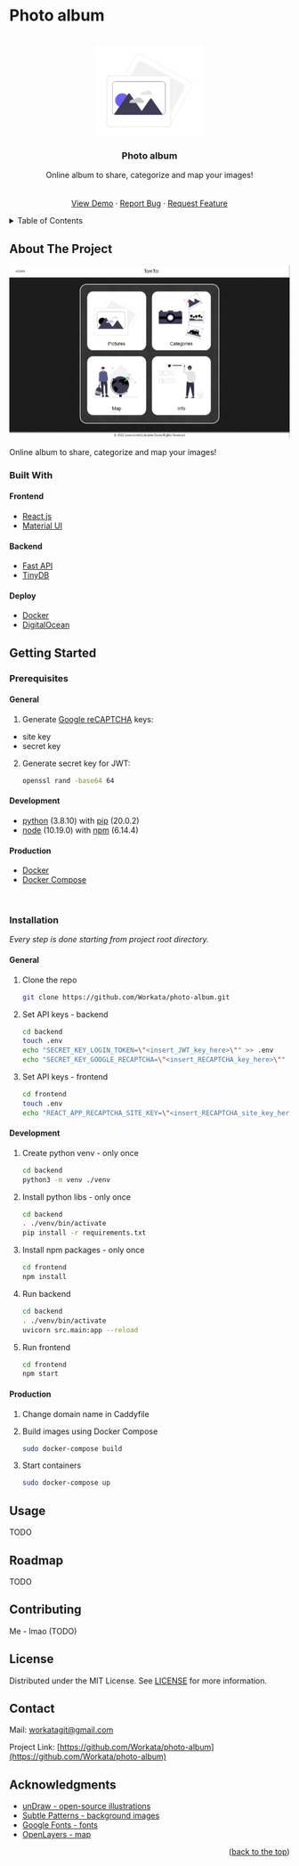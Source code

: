 # Photo album
<div id="top"></div>
<!-- &nbsp; - enter -->
<!-- PROJECT SHIELDS -->
<!--
*** I'm using markdown "reference style" links for readability.
*** Reference links are enclosed in brackets [ ] instead of parentheses ( ).
*** See the bottom of this document for the declaration of the reference variables
*** for contributors-url, forks-url, etc. This is an optional, concise syntax you may use.
*** https://www.markdownguide.org/basic-syntax/#reference-style-links
-->
<!-- [![Contributors][contributors-shield]][contributors-url]
[![Forks][forks-shield]][forks-url]
[![Stargazers][stars-shield]][stars-url]
[![Issues][issues-shield]][issues-url]
[![MIT License][license-shield]][license-url]
[![LinkedIn][linkedin-shield]][linkedin-url] -->



<!-- PROJECT LOGO -->
<br />
<div align="center">
  <a href="https://github.com/Workata/photo-album">
    <img src="images/photo_undraw.png" alt="Logo" width="200px" style="border-radius: 10px">
  </a>

  <h3 align="center">Photo album</h3>

  <p align="center">
    Online album to share, categorize and map your images!
    <br />
    <!-- <a href="https://github.com/othneildrew/Best-README-Template"><strong>Explore the docs »</strong></a> -->
    <br />
    <br />
    <a href="https://github.com/Workata/photo-album#usage">View Demo</a>
    ·
    <a href="https://github.com/Workata/photo-album/issues">Report Bug</a>
    ·
    <a href="https://github.com/Workata/photo-album/issues">Request Feature</a>
  </p>
</div>



<!-- TABLE OF CONTENTS -->
<details>
  <summary>Table of Contents</summary>
  TODO
  <ol>
    <li>
      <a href="#about-the-project">About The Project</a>
      <ul>
        <li><a href="#built-with">Built With</a></li>
      </ul>
    </li>
    <li>
      <a href="#getting-started">Getting Started</a>
      <ul>
        <li><a href="#prerequisites">Prerequisites</a></li>
        <li><a href="#installation">Installation</a></li>
      </ul>
    </li>
    <li><a href="#usage">Usage</a></li>
    <li><a href="#roadmap">Roadmap</a></li>
    <li><a href="#contributing">Contributing</a></li>
    <li><a href="#license">License</a></li>
    <li><a href="#contact">Contact</a></li>
    <li><a href="#acknowledgments">Acknowledgments</a></li>
  </ol>
</details>



<!-- ABOUT THE PROJECT -->
## About The Project

[![Product Name Screen Shot][product-screenshot]](https://tomtol.pictures)

<!-- TODO change this description -->
Online album to share, categorize and map your images! 

### Built With

<!-- This section should list any major frameworks/libraries used to bootstrap your project. Leave any add-ons/plugins for the acknowledgements section.-->

#### Frontend
* [React.js](https://reactjs.org/)
* [Material UI](https://mui.com/)

#### Backend
* [Fast API](https://fastapi.tiangolo.com/)
* [TinyDB](https://tinydb.readthedocs.io/en/latest/)

#### Deploy
* [Docker](https://www.docker.com/)
* [DigitalOcean](https://www.digitalocean.com/)



<!-- GETTING STARTED -->
## Getting Started

### Prerequisites

#### General

1. Generate [Google reCAPTCHA](https://www.google.com/recaptcha/admin/create) keys:
* site key 
* secret key


2. Generate secret key for JWT:
    ```sh
    openssl rand -base64 64
    ```

#### Development

* [python](https://www.python.org/) (3.8.10) with [pip](https://pypi.org/) (20.0.2)
* [node](https://nodejs.org/en/) (10.19.0) with [npm](https://docs.npmjs.com/) (6.14.4)

#### Production

* [Docker](https://docs.docker.com/engine/install/)
* [Docker Compose](https://docs.docker.com/compose/install/)

&nbsp;

### Installation

*Every step is done starting from project root directory.*

#### General
1. Clone the repo
   ```sh
   git clone https://github.com/Workata/photo-album.git
   ```
2. Set API keys - backend
   ```sh
   cd backend
   touch .env
   echo "SECRET_KEY_LOGIN_TOKEN=\"<insert_JWT_key_here>\"" >> .env
   echo "SECRET_KEY_GOOGLE_RECAPTCHA=\"<insert_RECAPTCHA_key_here>\"" >> .env
   ```
3. Set API keys - frontend
   ```sh
   cd frontend
   touch .env
   echo "REACT_APP_RECAPTCHA_SITE_KEY=\"<insert_RECAPTCHA_site_key_here>\"" >> .env
   ```


#### Development

1. Create python venv - only once
   ```sh
   cd backend
   python3 -m venv ./venv
   ```

2. Install python libs - only once
   ```sh
   cd backend
   . ./venv/bin/activate
   pip install -r requirements.txt
   ```
3. Install npm packages - only once
   ```sh
   cd frontend
   npm install
   ```
4. Run backend
   ```sh
   cd backend
   . ./venv/bin/activate
   uvicorn src.main:app --reload
   ```
5. Run frontend
   ```sh
   cd frontend
   npm start
   ```

#### Production

1. Change domain name in Caddyfile

2. Build images using Docker Compose
   ```sh
   sudo docker-compose build
   ```
3. Start containers
   ```sh
   sudo docker-compose up
   ```

<!-- USAGE EXAMPLES -->
## Usage

TODO
<!-- Use this space to show useful examples of how a project can be used. Additional screenshots, code examples and demos work well in this space. You may also link to more resources.

_For more examples, please refer to the [Documentation](https://example.com)_

<p align="right">(<a href="#top">back to top</a>)</p> -->



<!-- ROADMAP -->
## Roadmap

TODO

<!-- - [x] Add Changelog
- [x] Add back to top links
- [ ] Add Additional Templates w/ Examples
- [ ] Add "components" document to easily copy & paste sections of the readme
- [ ] Multi-language Support
    - [ ] Chinese
    - [ ] Spanish

See the [open issues](https://github.com/othneildrew/Best-README-Template/issues) for a full list of proposed features (and known issues). -->

<!-- <p align="right">(<a href="#top">back to top</a>)</p> -->



<!-- CONTRIBUTING -->
## Contributing

Me - lmao (TODO)

<!-- Contributions are what make the open source community such an amazing place to learn, inspire, and create. Any contributions you make are **greatly appreciated**.

1. Fork the Project
2. Create your Feature Branch (`git checkout -b feature/AmazingFeature`)
3. Commit your Changes (`git commit -m 'Add some AmazingFeature'`)
4. Push to the Branch (`git push origin feature/AmazingFeature`)
5. Open a Pull Request -->

<!-- LICENSE -->
## License

Distributed under the MIT License. See <a href="https://github.com/Workata/photo-album/blob/main/LICENSE">LICENSE</a> for more information.


<!-- CONTACT -->
## Contact

<!-- Your Name - [@your_twitter](https://twitter.com/your_username) - email@example.com-->

Mail: [workatagit@gmail.com](mailto:workatagit@gmail.com)

Project Link: [https://github.com/Workata/photo-album](https://github.com/Workata/photo-album)


<!-- ACKNOWLEDGMENTS -->
## Acknowledgments

<!-- Use this space to list resources you find helpful and would like to give credit to.-->

* [unDraw - open-source illustrations](https://undraw.co/)
* [Subtle Patterns - background images](https://www.toptal.com/designers/subtlepatterns/)
* [Google Fonts - fonts](https://fonts.google.com/)
* [OpenLayers - map](https://openlayers.org/)



<p align="right">(<a href="#top">back to the top</a>)</p>

<!-- MARKDOWN LINKS & IMAGES -->

<!-- https://www.markdownguide.org/basic-syntax/#reference-style-links -->
<!-- [contributors-shield]: https://img.shields.io/github/contributors/othneildrew/Best-README-Template.svg?style=for-the-badge
[contributors-url]: https://github.com/othneildrew/Best-README-Template/graphs/contributors
[forks-shield]: https://img.shields.io/github/forks/othneildrew/Best-README-Template.svg?style=for-the-badge
[forks-url]: https://github.com/othneildrew/Best-README-Template/network/members
[stars-shield]: https://img.shields.io/github/stars/othneildrew/Best-README-Template.svg?style=for-the-badge
[stars-url]: https://github.com/othneildrew/Best-README-Template/stargazers
[issues-shield]: https://img.shields.io/github/issues/othneildrew/Best-README-Template.svg?style=for-the-badge
[issues-url]: https://github.com/othneildrew/Best-README-Template/issues
[license-shield]: https://img.shields.io/github/license/othneildrew/Best-README-Template.svg?style=for-the-badge
[license-url]: https://github.com/othneildrew/Best-README-Template/blob/master/LICENSE.txt
[linkedin-shield]: https://img.shields.io/badge/-LinkedIn-black.svg?style=for-the-badge&logo=linkedin&colorB=555
[linkedin-url]: https://linkedin.com/in/othneildrew -->
[product-screenshot]: images/home_page.png